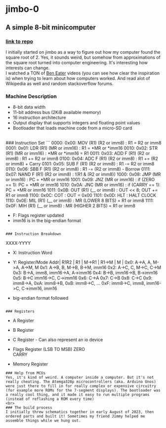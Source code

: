 # jimbo-0
## A simple 8-bit minicomputer

### [link to repo](https://github.com/StuyCEC/jimbo-0/tree/main)

I initially started on jimbo as a way to figure out how my computer found the square root of 2. Yes, it sounds weird, but somehow from approximations of the square root turned into computer engineering. It's interesting how interests can change. <br>
I watched a TON of [Ben Eater](https://www.youtube.com/c/BenEater) videos (you can see how clear the inspiration is) when trying to learn about how computers worked. And read alot of Wikipedia as well and random stackoverflow forums. <br>
### Machine Description
- 8-bit data width
- 11-bit address bus (2KiB available memory)
- 16 instruction architecture
- Output display that supports integers and floating point values
- Bootloader that loads machine code from a micro-SD card

<br>
### Instruction Set
```
0000: 0x00: MOV    (R1) (R2 or imm8)  	: R1 = R2 or imm8
0001: 0x01: LDR    (R1) (MR or imm16) 	: R1 = *MR or *imm16
0010: 0x02: STR    (R1) (MR or imm16)	: *MR or *imm16 = R1
0011: 0x03: ADD  F (R1) (R2 or imm8)   	: R1 += R2 or imm8
0100: 0x04: ADC  F (R1) (R2 or imm8)   	: R1 += (R2 or imm8) + Carry
0101: 0x05: SUB  F (R1) (R2 or imm8)   	: R1 -= R2 or imm8
0110: 0x06: SBB  F (R1) (R2 or imm8)  	: R1 -= (R2 or imm8) - Borrow
0111: 0x07: NAND F (R1) (R2 or imm8)   	: !(R1 & (R2 or imm8))
1000: 0x08: JMP         (MR or imm16)  	: PC = *MR or imm16
1001: 0x09: JNZ         (MR or imm16)  	: if (ZERO == 1): PC = *MR or imm16
1010: 0x0A: JNC 	  (MR or imm16)  	: if (CARRY == 1): PC = *MR or imm16
1011: 0x0B: OUT    (R1) (__ or imm8)  	: OUT << 8; OUT += R1 or imm8
1100: 0x0C: COT   			: OUT = 0x00
1101: 0x0D: HLT                       	: HALT CLOCK
1110: 0x0E: MIL    (R1) (__ or imm8)   	: MR (LOWER 8 BITS) = R1 or imm8
1111: 0x0F: MIH    (R1) (__ or imm8)   	: MR (HIGHER 2 BITS) = R1 or imm8

* F: Flags register updated
* imm16 is in the big-endian format
```

### Instruction Breakdown
```
XXXX-YYYY
* X: Instruction Word
* Y: Register/Mode
	Addr| R1R2 	|    R1    |   M->R1    |   R1->M    |    M     |
	0x0:  A->A,          A,        M->A,        A->M,         M
	0x1:  A->B,          B,        M->B,        B->M,         imm16
	0x2:  A->C,          C,        M->C,        C->M
	0x3:  B->A,          imm8,     imm16->A,    A->imm16
	0x4:  B->B,                    imm16->B,    B->imm16
	0x5:  B->C                     imm16->C,    C->imm16
	0x6:  C->A
	0x7:  C->B
	0x8:  C->C
	0x9:  imm8->A, 
	0xA:  imm8->B,
	0xB:  imm8->C,
	...
	0xF:  imm8->C,      imm8,     imm16->C,    C->imm16,     imm16

* big-endian format followed
```

### Registers
```
* A Register
* B Register
* C Register - Can also represent an io device
* Flags Register (LSB TO MSB)
    ZERO   
    CARRY

* Memory Register
```
### Help from MCUs
Yes, it's kind of weird. A computer inside a computer. But it's not really cheating. The Atemga328p microcontrollers (aka. Arduino Unos) were just there to fill in for really complex or expensive circuitry (for example more ROMs for the 7-segment displays). The bootloader was a really cool thing, and it made it easy to run multiple programs (instead of reflashing a ROM every time)
<br>
### The build process
I initially threw schematics together in early August of 2023, then ordered parts and built it! Sometimes my friend Jimmy helped me assemble things while we hung out. 
